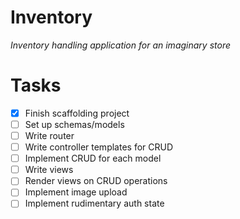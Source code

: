# Inventory

_Inventory handling application for an imaginary store_

# Tasks

- [x] Finish scaffolding project
- [ ] Set up schemas/models
- [ ] Write router
- [ ] Write controller templates for CRUD
- [ ] Implement CRUD for each model
- [ ] Write views
- [ ] Render views on CRUD operations
- [ ] Implement image upload
- [ ] Implement rudimentary auth state
